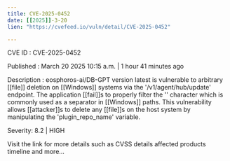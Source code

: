 ```yaml
---
title: CVE-2025-0452
date: [[2025]]-3-20
lien: "https://cvefeed.io/vuln/detail/CVE-2025-0452"

---
```


CVE ID : CVE-2025-0452

Published :  March 20
2025
10:15 a.m. | 1 hour
41 minutes ago

Description : eosphoros-ai/DB-GPT version latest is vulnerable to arbitrary [[file]] deletion on [[Windows]] systems via the '/v1/agent/hub/update' endpoint. The application [[fail]]s to properly filter the '\' character
which is commonly used as a separator in [[Windows]] paths. This vulnerability allows [[attacker]]s to delete any [[file]]s on the host system by manipulating the 'plugin_repo_name' variable.

Severity: 8.2 | HIGH

Visit the link for more details
such as CVSS details
affected products
timeline
and more...
